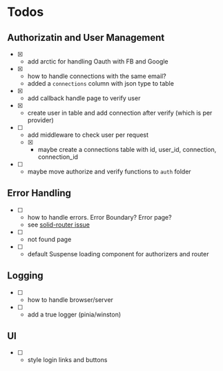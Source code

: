 # Todos

## Authorizatin and User Management

- [x] - add arctic for handling Oauth with FB and Google
- [x] - how to handle connections with the same email?
  - added a `connections` column with json type to table 
- [x] - add callback handle page to verify user
- [x] - create user in table and add connection after verify (which is per provider)
- [ ] - add middleware to check user per request
  - [x] - maybe create a connections table with id, user_id, connection, connection_id
- [ ] - maybe move authorize and verify functions to `auth` folder


## Error Handling

- [ ] - how to handle errors. Error Boundary? Error page?
  - see [solid-router issue](https://github.com/solidjs/solid-router/issues/374)
- [ ] - not found page
- [ ] - default Suspense loading component for authorizers and router


## Logging

- [ ] - how to handle browser/server
- [ ] - add a true logger (pinia/winston)


## UI

- [ ] - style login links and buttons 
